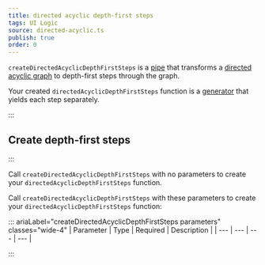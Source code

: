 ```yaml
---
title: directed acyclic depth-first steps
tags: UI Logic
source: directed-acyclic.ts
publish: true
order: 0
---
```


`createDirectedAcyclicDepthFirstSteps` is a [pipe](/docs/logic/pipes-overview) that transforms a [directed acyclic graph](/docs/logic/graph-overview) to depth-first steps through the graph.

Your created `directedAcyclicDepthFirstSteps` function is a [generator](https://developer.mozilla.org/en-US/docs/Web/JavaScript/Reference/Global_Objects/Generator) that yields each step separately.

:::
## Create depth-first steps
:::

Call `createDirectedAcyclicDepthFirstSteps` with no parameters to create your `directedAcyclicDepthFirstSteps` function.

Call `createDirectedAcyclicDepthFirstSteps` with these parameters to create your `directedAcyclicDepthFirstSteps` function:

::: ariaLabel="createDirectedAcyclicDepthFirstSteps parameters" classes="wide-4"
| Parameter | Type | Required | Description |
| --- | --- | --- | --- |

:::


